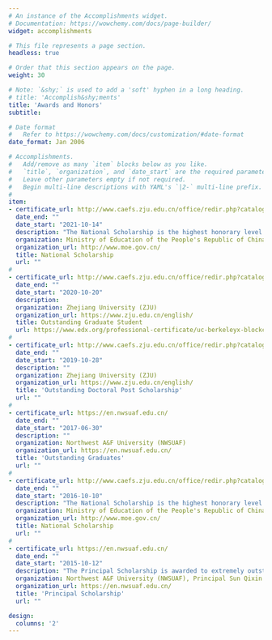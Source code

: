 ```yaml
---
# An instance of the Accomplishments widget.
# Documentation: https://wowchemy.com/docs/page-builder/
widget: accomplishments

# This file represents a page section.
headless: true

# Order that this section appears on the page.
weight: 30

# Note: `&shy;` is used to add a 'soft' hyphen in a long heading.
# title: 'Accomplish&shy;ments'
title: 'Awards and Honors'
subtitle:

# Date format
#   Refer to https://wowchemy.com/docs/customization/#date-format
date_format: Jan 2006

# Accomplishments.
#   Add/remove as many `item` blocks below as you like.
#   `title`, `organization`, and `date_start` are the required parameters.
#   Leave other parameters empty if not required.
#   Begin multi-line descriptions with YAML's `|2-` multi-line prefix.
#
item:
- certificate_url: http://www.caefs.zju.edu.cn/office/redir.php?catalog_id=1291&object_id=189473
  date_end: ""
  date_start: "2021-10-14"
  description: "The National Scholarship is the highest honorary level of national scholarship that a student can receive."
  organization: Ministry of Education of the People's Republic of China
  organization_url: http://www.moe.gov.cn/
  title: National Scholarship
  url: ""
# 
- certificate_url: http://www.caefs.zju.edu.cn/office/redir.php?catalog_id=1291&object_id=160297
  date_end: ""
  date_start: "2020-10-20"
  description: 
  organization: Zhejiang University (ZJU)
  organization_url: https://www.zju.edu.cn/english/
  title: Outstanding Graduate Student
  url: https://www.edx.org/professional-certificate/uc-berkeleyx-blockchain-fundamentals
#
- certificate_url: http://www.caefs.zju.edu.cn/office/redir.php?catalog_id=1436&object_id=146002
  date_end: ""
  date_start: "2019-10-28"
  description: ""
  organization: Zhejiang University (ZJU)
  organization_url: https://www.zju.edu.cn/english/
  title: 'Outstanding Doctoral Post Scholarship'
  url: ""
#
- certificate_url: https://en.nwsuaf.edu.cn/
  date_end: ""
  date_start: "2017-06-30"
  description: ""
  organization: Northwest A&F University (NWSUAF)
  organization_url: https://en.nwsuaf.edu.cn/
  title: 'Outstanding Graduates'
  url: ""
#
- certificate_url: http://www.caefs.zju.edu.cn/office/redir.php?catalog_id=1291&object_id=189473
  date_end: ""
  date_start: "2016-10-10"
  description: "The National Scholarship is the highest honorary level of national scholarship that a student can receive."
  organization: Ministry of Education of the People's Republic of China
  organization_url: http://www.moe.gov.cn/
  title: National Scholarship
  url: ""
#
- certificate_url: https://en.nwsuaf.edu.cn/
  date_end: ""
  date_start: "2015-10-12"
  description: "The Principal Scholarship is awarded to extremely outstanding students of NWSUAF, and funded by Principal Sun Qixin."
  organization: Northwest A&F University (NWSUAF), Principal Sun Qixin
  organization_url: https://en.nwsuaf.edu.cn/
  title: 'Principal Scholarship'
  url: ""

design:
  columns: '2' 
---
```

